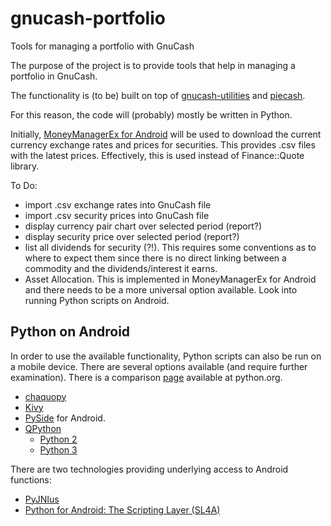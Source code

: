 # gnucash-portfolio
Tools for managing a portfolio with GnuCash

The purpose of the project is to provide tools that help in managing a portfolio in GnuCash.

The functionality is (to be) built on top of [gnucash-utilities](https://github.com/sdementen/gnucash-utilities) and [piecash](https://github.com/sdementen/piecash).

For this reason, the code will (probably) mostly be written in Python.

Initially, [MoneyManagerEx for Android](http://android.moneymanagerex.org/) will be used to download the current currency exchange rates and prices for securities. This provides .csv files with the latest prices. Effectively, this is used instead of Finance::Quote library.

To Do:

- import .csv exchange rates into GnuCash file
- import .csv security prices into GnuCash file
- display currency pair chart over selected period (report?)
- display security price over selected period (report?)
- list all dividends for security (?!). This requires some conventions as to where to expect them since there is no direct linking between a commodity and the dividends/interest it earns.
- Asset Allocation. This is implemented in MoneyManagerEx for Android and there needs to be a more universal option available. Look into running Python scripts on Android.

## Python on Android

In order to use the available functionality, Python scripts can also be run on a mobile device. 
There are several options available (and require further examination). There is a comparison [page](https://wiki.python.org/moin/Android) available at python.org.

- [chaquopy](https://chaquo.com/chaquopy/)
- [Kivy](https://kivy.org/docs/guide/android.html)
- [PySide](http://wiki.qt.io/PySide_for_Android_guide) for Android. 
- [QPython](http://www.qpython.com/)
    - [Python 2](https://play.google.com/store/apps/details?id=org.qpython.qpy)
    - [Python 3](https://play.google.com/store/apps/details?id=org.qpython.qpy3)

There are two technologies providing underlying access to Android functions:

- [PyJNIus](http://pyjnius.readthedocs.io/en/latest/)
- [Python for Android: The Scripting Layer (SL4A)](http://pythoncentral.io/python-for-android-the-scripting-layer-sl4a/)
